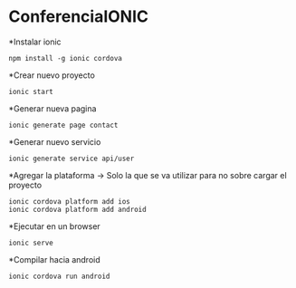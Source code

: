 # ConferenciaIONIC
*Instalar ionic

    npm install -g ionic cordova

*Crear nuevo proyecto

    ionic start

*Generar nueva pagina

    ionic generate page contact

*Generar nuevo servicio

    ionic generate service api/user

*Agregar la plataforma -> Solo la que se va utilizar para no sobre cargar el proyecto

    ionic cordova platform add ios
    ionic cordova platform add android

*Ejecutar en un browser
    
    ionic serve

*Compilar hacia android
    
    ionic cordova run android
